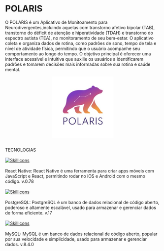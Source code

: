 # POLARIS 

O POLARIS é um Aplicativo de Monitoamento para Neurodivergentes,incluindo aquelas com transtorno afetivo bipolar (TAB), transtorno do déficit de atenção e hiperatividade (TDAH) e
transtorno do espectro autista (TEA), no monitoramento de seu bem-estar. O aplicativo coleta e organiza dados de rotina, como padrões de sono, tempo de tela e nível de atividade física, 
permitindo que o usuário acompanhe seu comportamento ao longo do tempo. O objetivo principal é oferecer uma interface acessível e intuitiva que auxilie os usuários a identificarem padrões
e tomarem decisões mais informadas sobre sua rotina e saúde mental. 
<br>
<div align="center">
<img src="LogodoProjeto.jpg" width="200" align= "center">
</div>


##
 TECNOLOGIAS
<br>
<br>
[![SkillIcons](https://skillicons.dev/icons?i=react)](https://skillicons.dev)<br/>
<br>
React Native: React Native é uma ferramenta para criar apps móveis com JavaScript e React, permitindo rodar no iOS e Android com o mesmo código.
v.0.78
<br>
<br>
[![SkillIcons](https://skillicons.dev/icons?i=postgres)](https://skillicons.dev)<br/>
<br>
PostgreSQL: PostgreSQL é um banco de dados relacional de código aberto, poderoso e altamente escalável, usado para armazenar e gerenciar dados de forma eficiente.
v.17
<br>
<br>
[![SkillIcons](https://skillicons.dev/icons?i=mysql)](https://skillicons.dev)<br/>
<br>
MySQL: MySQL é um banco de dados relacional de código aberto, popular por sua velocidade e simplicidade, usado para armazenar e gerenciar dados.
v.8.4.0







##
